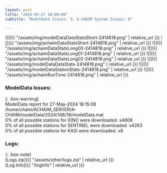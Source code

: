 ```yaml
---
layout: post
title: "2024-05-27 18:00:00"
subtitle: "ModelData Issues: 3; A-CHAIM System Issues: 0"

---
```


![]({{ "/assets/img/modelDataDataStatsShort-2414818.png" | relative_url }})
![]({{ "/assets/img/achaimDataStatsShort-2414818.png" | relative_url }})
![]({{ "/assets/img/achaimDataStatsLong00-2414818.png" | relative_url }})
![]({{ "/assets/img/achaimDataStatsLong01-2414818.png" | relative_url }})
![]({{ "/assets/img/achaimDataStatsLong02-2414818.png" | relative_url }})
![]({{ "/assets/img/modelDataDataStats-2414818.png" | relative_url }})
![]({{ "/assets/img/modelDataStationStats-2414818.png" | relative_url }})
![]({{ "/assets/img/achaimRunTime-2414818.png" | relative_url }})


### ModelData Issues:  
  
{: .box-warning}  
 ModelData report for 27-May-2024 18:15:08   
 /home/chaim/ACHAIM_SERVER/A-CHAIM/modelData/2024/148/18/modelData.mat   
 0% of all possible stations for IONO were downloaded. x4808   
 0% of all possible stations for SENTINEL were downloaded. x4263   
 0% of all possible stations for KASI were downloaded. x8   
  


### Logs:  
  
{: .box-note}  
[Logs.zip]({{ "/assets/other/logs.zip" | relative_url }})  
[Log Info]({{ "/logInfo" | relative_url }})  
